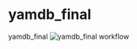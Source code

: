 # yamdb_final
yamdb_final
![yamdb_final workflow](https://github.com/atuktanov/yamdb_final/workflows/yamdb_final%20workflow/badge.svg)
